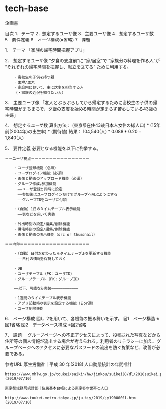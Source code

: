 # tech-base
企画書

目次
	1．テーマ
	2．想定するユーザ像
	3．主要ユーザ像
	4．想定するユーザ数
	5．要件定義
	6．ページ構成(※省略)
	7．課題


1．	テーマ
	「家族の帰宅時間把握アプリ」

2．	想定するユーザ像
	“夕食の支度前”に “家/居室”で “家族分の料理を作る人”が
	“それぞれの帰宅時間を把握し、献立を立てる” ために利用する。

		・高校生の子供を持つ親
		・主婦/主夫
		・家庭内において、主に炊事を担当する人
		（・家族の近況を知りたい人）

3．	主要ユーザ像
	「友人とぶらぶらしてから帰宅するために高校生の子供の帰宅時間がまちまちで、夕飯の支度を始める時間が定まらず苦心している43歳の主婦」

4．	想定するユーザ数
	算出方法：
	(東京都在住43歳日本人女性の総人口) * (15年前(2004年)の出生率) * (期待値)
	結果：
	104,540(人) * 0.088 * 0.20 = 1,840(人)

5．	要件定義
	必要となる機能を以下に列挙する。

	＝＝ユーザ視点＝＝＝＝＝＝＝＝＝＝＝＝＝＝＝＝
	
		・ユーザ登録機能（必須）
		・ユーザログイン機能（必須）
		・画像と動画のアップロード機能（必須）
		・グループ作成/参加機能
		　――ユーザ登録と同時に設定
		　――参加後はユーザログインだけでグループへ飛ぶようにする
		　――グループIDをユーザに付加
 
		・（自動）1日のタイムテーブル表示機能
		　――表などを用いて実装
 
		・外出時刻の設定/編集/削除機能
		・帰宅時刻の設定/編集/削除機能
		・画像と動画の表示機能（src or thumbnail）

	＝＝内部＝＝＝＝＝＝＝＝＝＝＝＝＝＝＝＝＝＝＝

		・（自動）日付が変わったらタイムテーブルを更新する機能
		　――日付の情報を保持しておく
 
		・DB
		・ユーザテーブル（PK：ユーザID）
		・グループテーブル（PK：グループID）

		――以下、可能なら実装――――――――――――

		・1週間のタイムテーブル表示機能
		・アプリ起動時の表示を設定する機能（日or週）
		・ユーザ削除機能

6．	ページ構成
	図1，2を用いて、各機能の振る舞いを示す。
	図1　ページ構造
	※図1省略
	図2　データベース構成
	※図2省略

7．	課題
	　グループページへの不正アクセスによって、投稿された写真などから住所等の個人情報が流出する場合が考えられる。利用者のリテラシーに加え、グループページへのアクセスに必要なパスワードの流出を防ぐ施策など、改善が必要である。

参考URL
	厚生労働省｜平成 30 年(2018) 人口動態統計の年間推計

	https://www.mhlw.go.jp/toukei/saikin/hw/jinkou/suikei18/dl/2018suikei.pdf　(2019/07/10)

	東京都総務局統計部｜住民基本台帳による東京都の世帯と人口

	http://www.toukei.metro.tokyo.jp/juukiy/2019/jy19000001.htm　(2019/07/10)
